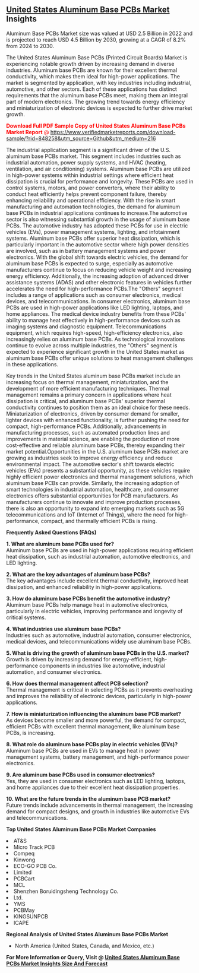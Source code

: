 <h2><a href="https://www.verifiedmarketreports.com/download-sample/?rid=848258&amp;utm_source=Github&amp;utm_medium=216" target="_blank">United States Aluminum Base PCBs Market</a> Insights</h2><p>Aluminum Base PCBs Market size was valued at USD 2.5 Billion in 2022 and is projected to reach USD 4.5 Billion by 2030, growing at a CAGR of 8.2% from 2024 to 2030.</p><p><p>The United States Aluminum Base PCBs (Printed Circuit Boards) Market is experiencing notable growth driven by increasing demand in diverse industries. Aluminum base PCBs are known for their excellent thermal conductivity, which makes them ideal for high-power applications. The market is segmented by application, with key industries including industrial, automotive, and other sectors. Each of these applications has distinct requirements that the aluminum base PCBs meet, making them an integral part of modern electronics. The growing trend towards energy efficiency and miniaturization of electronic devices is expected to further drive market growth. <p><span class=""><span style="color: #ff0000;"><strong>Download Full PDF Sample Copy of United States Aluminum Base PCBs Market Report</strong> @ </span><a href="https://www.verifiedmarketreports.com/download-sample/?rid=848258&amp;utm_source=Github&amp;utm_medium=216" target="_blank">https://www.verifiedmarketreports.com/download-sample/?rid=848258&amp;utm_source=Github&amp;utm_medium=216</a></span></p></p><p>The industrial application segment is a significant driver of the U.S. aluminum base PCBs market. This segment includes industries such as industrial automation, power supply systems, and HVAC (heating, ventilation, and air conditioning) systems. Aluminum base PCBs are utilized in high-power systems within industrial settings where efficient heat dissipation is crucial for performance and longevity. These PCBs are used in control systems, motors, and power converters, where their ability to conduct heat efficiently helps prevent component failure, thereby enhancing reliability and operational efficiency. With the rise in smart manufacturing and automation technologies, the demand for aluminum base PCBs in industrial applications continues to increase.The automotive sector is also witnessing substantial growth in the usage of aluminum base PCBs. The automotive industry has adopted these PCBs for use in electric vehicles (EVs), power management systems, lighting, and infotainment systems. Aluminum base PCBs offer superior heat dissipation, which is particularly important in the automotive sector where high power densities are involved, such as in battery management systems and power electronics. With the global shift towards electric vehicles, the demand for aluminum base PCBs is expected to surge, especially as automotive manufacturers continue to focus on reducing vehicle weight and increasing energy efficiency. Additionally, the increasing adoption of advanced driver assistance systems (ADAS) and other electronic features in vehicles further accelerates the need for high-performance PCBs.The "Others" segment includes a range of applications such as consumer electronics, medical devices, and telecommunications. In consumer electronics, aluminum base PCBs are used in high-power applications like LED lighting, laptops, and home appliances. The medical device industry benefits from these PCBs' ability to manage heat effectively in high-performance devices such as imaging systems and diagnostic equipment. Telecommunications equipment, which requires high-speed, high-efficiency electronics, also increasingly relies on aluminum base PCBs. As technological innovations continue to evolve across multiple industries, the "Others" segment is expected to experience significant growth in the United States market as aluminum base PCBs offer unique solutions to heat management challenges in these applications.<p>Key trends in the United States aluminum base PCBs market include an increasing focus on thermal management, miniaturization, and the development of more efficient manufacturing techniques. Thermal management remains a primary concern in applications where heat dissipation is critical, and aluminum base PCBs' superior thermal conductivity continues to position them as an ideal choice for these needs. Miniaturization of electronics, driven by consumer demand for smaller, lighter devices with enhanced functionality, is further pushing the need for compact, high-performance PCBs. Additionally, advancements in manufacturing processes, such as automated production lines and improvements in material science, are enabling the production of more cost-effective and reliable aluminum base PCBs, thereby expanding their market potential.Opportunities in the U.S. aluminum base PCBs market are growing as industries seek to improve energy efficiency and reduce environmental impact. The automotive sector's shift towards electric vehicles (EVs) presents a substantial opportunity, as these vehicles require highly efficient power electronics and thermal management solutions, which aluminum base PCBs can provide. Similarly, the increasing adoption of smart technologies in industrial automation, healthcare, and consumer electronics offers substantial opportunities for PCB manufacturers. As manufacturers continue to innovate and improve production processes, there is also an opportunity to expand into emerging markets such as 5G telecommunications and IoT (Internet of Things), where the need for high-performance, compact, and thermally efficient PCBs is rising.</p><p><strong>Frequently Asked Questions (FAQs)</strong></p><p><strong>1. What are aluminum base PCBs used for?</strong><br> Aluminum base PCBs are used in high-power applications requiring efficient heat dissipation, such as industrial automation, automotive electronics, and LED lighting.</p><p><strong>2. What are the key advantages of aluminum base PCBs?</strong><br> The key advantages include excellent thermal conductivity, improved heat dissipation, and enhanced reliability in high-power applications.</p><p><strong>3. How do aluminum base PCBs benefit the automotive industry?</strong><br> Aluminum base PCBs help manage heat in automotive electronics, particularly in electric vehicles, improving performance and longevity of critical systems.</p><p><strong>4. What industries use aluminum base PCBs?</strong><br> Industries such as automotive, industrial automation, consumer electronics, medical devices, and telecommunications widely use aluminum base PCBs.</p><p><strong>5. What is driving the growth of aluminum base PCBs in the U.S. market?</strong><br> Growth is driven by increasing demand for energy-efficient, high-performance components in industries like automotive, industrial automation, and consumer electronics.</p><p><strong>6. How does thermal management affect PCB selection?</strong><br> Thermal management is critical in selecting PCBs as it prevents overheating and improves the reliability of electronic devices, particularly in high-power applications.</p><p><strong>7. How is miniaturization influencing the aluminum base PCB market?</strong><br> As devices become smaller and more powerful, the demand for compact, efficient PCBs with excellent thermal management, like aluminum base PCBs, is increasing.</p><p><strong>8. What role do aluminum base PCBs play in electric vehicles (EVs)?</strong><br> Aluminum base PCBs are used in EVs to manage heat in power management systems, battery management, and high-performance power electronics.</p><p><strong>9. Are aluminum base PCBs used in consumer electronics?</strong><br> Yes, they are used in consumer electronics such as LED lighting, laptops, and home appliances due to their excellent heat dissipation properties.</p><p><strong>10. What are the future trends in the aluminum base PCB market?</strong><br> Future trends include advancements in thermal management, the increasing demand for compact designs, and growth in industries like automotive EVs and telecommunications.</p></p><p><strong>Top United States Aluminum Base PCBs Market Companies</strong></p><div data-test-id=""><p><li>AT&S</li><li> Micro Track PCB</li><li> Compeq</li><li> Kinwong</li><li> ECO-GO PCB Co.</li><li> Limited</li><li> PCBCart</li><li> MCL</li><li> Shenzhen Boruidingsheng Technology Co.</li><li> Ltd.</li><li> YMS</li><li> PCBMay</li><li> KINGSUNPCB</li><li> ICAPE</li></p><div><strong>Regional Analysis of&nbsp;United States Aluminum Base PCBs Market</strong></div><ul><li dir="ltr"><p dir="ltr">North America&nbsp;(United States, Canada, and Mexico, etc.)</p></li></ul><p><strong>For More Information or Query, Visit @&nbsp;</strong><strong><a href="https://www.verifiedmarketreports.com/product/aluminum-base-pcbs-market/?utm_source=Github&amp;utm_medium=216" target="_blank">United States Aluminum Base PCBs Market Insights Size And Forecast</a></strong></p></div>
